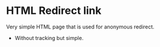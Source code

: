 # HTML Redirect link
Very simple HTML page that is used for anonymous redirect.

- Without tracking but simple.
